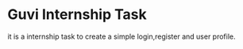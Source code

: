 # Guvi Internship Task

it is a internship task to create a simple login,register and user profile.

